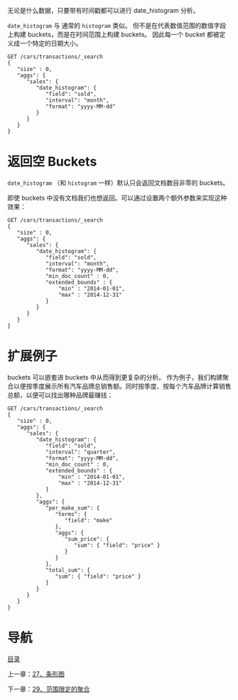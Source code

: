 无论是什么数据，只要带有时间戳都可以进行 date_histogram 分析。

`date_histogram` 与 通常的 `histogram` 类似。 但不是在代表数值范围的数值字段上构建 buckets，而是在时间范围上构建 buckets。 因此每一个 bucket 都被定义成一个特定的日期大小。

```
GET /cars/transactions/_search
{
   "size" : 0,
   "aggs": {
      "sales": {
         "date_histogram": {
            "field": "sold",
            "interval": "month", 
            "format": "yyyy-MM-dd" 
         }
      }
   }
}
```

# 返回空 Buckets

`date_histogram` （和 `histogram` 一样）默认只会返回文档数目非零的 buckets。

即使 buckets 中没有文档我们也想返回。可以通过设置两个额外参数来实现这种效果：

```
GET /cars/transactions/_search
{
   "size" : 0,
   "aggs": {
      "sales": {
         "date_histogram": {
            "field": "sold",
            "interval": "month",
            "format": "yyyy-MM-dd",
            "min_doc_count" : 0, 
            "extended_bounds" : { 
                "min" : "2014-01-01",
                "max" : "2014-12-31"
            }
         }
      }
   }
}
```

# 扩展例子

buckets 可以嵌套进 buckets 中从而得到更复杂的分析。 作为例子，我们构建聚合以便按季度展示所有汽车品牌总销售额。同时按季度、按每个汽车品牌计算销售总额，以便可以找出哪种品牌最赚钱：

```
GET /cars/transactions/_search
{
   "size" : 0,
   "aggs": {
      "sales": {
         "date_histogram": {
            "field": "sold",
            "interval": "quarter", 
            "format": "yyyy-MM-dd",
            "min_doc_count" : 0,
            "extended_bounds" : {
                "min" : "2014-01-01",
                "max" : "2014-12-31"
            }
         },
         "aggs": {
            "per_make_sum": {
               "terms": {
                  "field": "make"
               },
               "aggs": {
                  "sum_price": {
                     "sum": { "field": "price" } 
                  }
               }
            },
            "total_sum": {
               "sum": { "field": "price" } 
            }
         }
      }
   }
}
```


# 导航

[目录](README.md)

上一章：[27、条形图](27、条形图.md)

下一章：[29、范围限定的聚合](29、范围限定的聚合.md)
